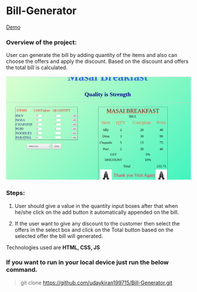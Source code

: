 # Bill-Generator

[Demo](https://udaykiran199715.github.io/Bill-Generator/)

### Overview of the project:

User can generate the bill by adding quantity of the items and also can choose the offers and apply the discount. Based on the discount and offers the total bill is calculated.



<img src="Bill-Generator.png" />

### Steps:

1. User should give a value in the quantity input boxes after that when he/she click on the add button it automatically appended on the bill.

2. If the user want to give any discount to the customer then select the offers in the select box and click on the Total button based on the selected offer the bill will generated.

Technologies used are <strong>HTML, CSS, JS</strong>

### If you want to run in your local device just run the below command.

>git clone https://github.com/udaykiran199715/Bill-Generator.git
